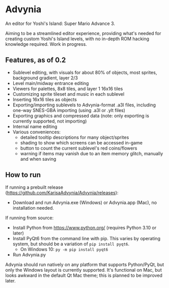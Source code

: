 # Advynia
An editor for Yoshi's Island: Super Mario Advance 3.

Aiming to be a streamlined editor experience, providing what's needed for creating custom Yoshi's Island levels, with no in-depth ROM hacking knowledge required. Work in progress.

## Features, as of 0.2
- Sublevel editing, with visuals for about 80% of objects, most sprites, background gradient, layer 2/3
- Level main/midway entrance editing
- Viewers for palettes, 8x8 tiles, and layer 1 16x16 tiles
- Customizing sprite tileset and music in each sublevel
- Inserting 16x16 tiles as objects
- Exporting/importing sublevels to Advynia-format .a3l files, including one-way SNES-GBA importing (using .a3l or .ylt files)
- Exporting graphics and compressed data (note: only exporting is currently supported, not importing)
- Internal name editing
- Various conveniences:
    - detailed tooltip descriptions for many object/sprites
    - shading to show which screens can be accessed in-game
    - button to count the current sublevel's red coins/flowers
    - warning if items may vanish due to an item memory glitch, manually and when saving

## How to run
If running a prebuilt release (<https://github.com/KarisaAdvynia/Advynia/releases>):
- Download and run Advynia.exe (Windows) or Advynia.app (Mac), no installation needed.

If running from source:
- Install Python from <https://www.python.org/> (requires Python 3.10 or later)
- Install PyQt6 from the command line with pip. This varies by operating system, but should be a variation of `pip install pyqt6`.
    - On Windows 10: `py -m pip install pyqt6`
- Run Advynia.py

Advynia should run natively on any platform that supports Python/PyQt, but only the Windows layout is currently supported. It's functional on Mac, but looks awkward in the default Qt Mac theme; this is planned to be improved later.
